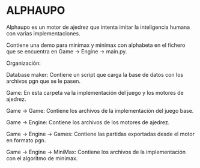 # ALPHAUPO
Alphaupo es un motor de ajedrez que intenta imitar la inteligencia humana con varias implementaciones.

Contiene una demo para minimax y minimax con alphabeta en el fichero que se encuentra en Game -> Engine -> main.py.

Organización:

  Database maker:
  Contiene un script que carga la base de datos con los archivos pgn que se le pasen.

  Game:
  En esta carpeta va la implementación del juego y los motores de ajedrez.

  Game -> Game:
  Contiene los archivos de la implementación del juego base.

  Game -> Engine:
  Contiene los archivos de los motores de ajedrez.

  Game -> Engine -> Games:
  Contiene las partidas exportadas desde el motor en formato pgn.

  Game -> Engine -> MiniMax:
  Contiene los archivos de la implementación con el algoritmo de minimax.
